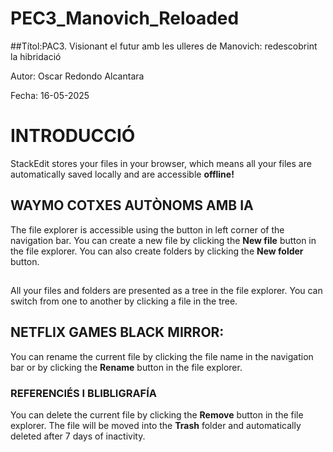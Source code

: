 # PEC3_Manovich_Reloaded
##Títol:PAC3. Visionant el futur amb les ulleres de Manovich: redescobrint la hibridació

Autor: Oscar Redondo Alcantara

Fecha: 16-05-2025


# INTRODUCCIÓ

StackEdit stores your files in your browser, which means all your files are automatically saved locally and are accessible **offline!**

## WAYMO COTXES AUTÒNOMS AMB IA

The file explorer is accessible using the button in left corner of the navigation bar. You can create a new file by clicking the **New file** button in the file explorer. You can also create folders by clicking the **New folder** button.

## 

All your files and folders are presented as a tree in the file explorer. You can switch from one to another by clicking a file in the tree.

## NETFLIX GAMES BLACK MIRROR: 

You can rename the current file by clicking the file name in the navigation bar or by clicking the **Rename** button in the file explorer.

### REFERENCIÉS I BLIBLIGRAFÍA

You can delete the current file by clicking the **Remove** button in the file explorer. The file will be moved into the **Trash** folder and automatically deleted after 7 days of inactivity.

